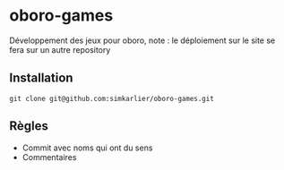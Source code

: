 # oboro-games
Développement des jeux pour oboro, note :  le déploiement sur le site se fera sur un autre repository 

## Installation
```
git clone git@github.com:simkarlier/oboro-games.git
```

## Règles
* Commit avec noms qui ont du sens
* Commentaires